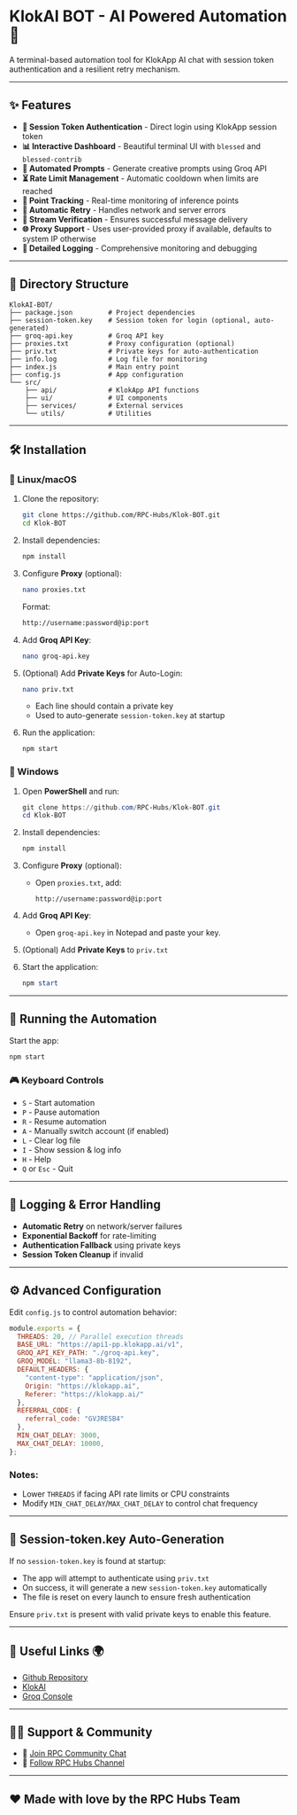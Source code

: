# KlokAI BOT - AI Powered Automation 🤖

A terminal-based automation tool for KlokApp AI chat with session token authentication and a resilient retry mechanism.

---

## ✨ Features

- **🔑 Session Token Authentication** - Direct login using KlokApp session token
- **📊 Interactive Dashboard** - Beautiful terminal UI with `blessed` and `blessed-contrib`
- **🤖 Automated Prompts** - Generate creative prompts using Groq API
- **⏳ Rate Limit Management** - Automatic cooldown when limits are reached
- **📌 Point Tracking** - Real-time monitoring of inference points
- **🔄 Automatic Retry** - Handles network and server errors
- **📡 Stream Verification** - Ensures successful message delivery
- **🌐 Proxy Support** - Uses user-provided proxy if available, defaults to system IP otherwise
- **📜 Detailed Logging** - Comprehensive monitoring and debugging

---

## 📂 Directory Structure

```
KlokAI-BOT/
├── package.json         # Project dependencies
├── session-token.key    # Session token for login (optional, auto-generated)
├── groq-api.key         # Groq API key
├── proxies.txt          # Proxy configuration (optional)
├── priv.txt             # Private keys for auto-authentication
├── info.log             # Log file for monitoring
├── index.js             # Main entry point
├── config.js            # App configuration
└── src/
    ├── api/             # KlokApp API functions
    ├── ui/              # UI components
    ├── services/        # External services
    └── utils/           # Utilities
```

---

## 🛠️ Installation

### 🔹 Linux/macOS

1. Clone the repository:
   ```sh
   git clone https://github.com/RPC-Hubs/Klok-BOT.git
   cd Klok-BOT
   ```

2. Install dependencies:
   ```sh
   npm install
   ```

3. Configure **Proxy** (optional):
   ```sh
   nano proxies.txt
   ```
   Format:
   ```sh
   http://username:password@ip:port
   ```

4. Add **Groq API Key**:
   ```sh
   nano groq-api.key
   ```

5. (Optional) Add **Private Keys** for Auto-Login:
   ```sh
   nano priv.txt
   ```
   - Each line should contain a private key
   - Used to auto-generate `session-token.key` at startup

6. Run the application:
   ```sh
   npm start
   ```

### 🔹 Windows

1. Open **PowerShell** and run:
   ```powershell
   git clone https://github.com/RPC-Hubs/Klok-BOT.git
   cd Klok-BOT
   ```

2. Install dependencies:
   ```powershell
   npm install
   ```

3. Configure **Proxy** (optional):
   - Open `proxies.txt`, add:
     ```
     http://username:password@ip:port
     ```

4. Add **Groq API Key**:
   - Open `groq-api.key` in Notepad and paste your key.

5. (Optional) Add **Private Keys** to `priv.txt`

6. Start the application:
   ```powershell
   npm start
   ```

---

## 🌛 Running the Automation

Start the app:
```sh
npm start
```

### 🎮 Keyboard Controls

- `S` - Start automation
- `P` - Pause automation
- `R` - Resume automation
- `A` - Manually switch account (if enabled)
- `L` - Clear log file
- `I` - Show session & log info
- `H` - Help
- `Q` or `Esc` - Quit

---

## 📜 Logging & Error Handling

- **Automatic Retry** on network/server failures
- **Exponential Backoff** for rate-limiting
- **Authentication Fallback** using private keys
- **Session Token Cleanup** if invalid

---

## ⚙️ Advanced Configuration

Edit `config.js` to control automation behavior:

```js
module.exports = {
  THREADS: 20, // Parallel execution threads
  BASE_URL: "https://api1-pp.klokapp.ai/v1",
  GROQ_API_KEY_PATH: "./groq-api.key",
  GROQ_MODEL: "llama3-8b-8192",
  DEFAULT_HEADERS: {
    "content-type": "application/json",
    Origin: "https://klokapp.ai",
    Referer: "https://klokapp.ai/"
  },
  REFERRAL_CODE: {
    referral_code: "GVJRESB4"
  },
  MIN_CHAT_DELAY: 3000,
  MAX_CHAT_DELAY: 10000,
};
```

### Notes:
- Lower `THREADS` if facing API rate limits or CPU constraints
- Modify `MIN_CHAT_DELAY`/`MAX_CHAT_DELAY` to control chat frequency

---

## 🔑 Session-token.key Auto-Generation

If no `session-token.key` is found at startup:

- The app will attempt to authenticate using `priv.txt`
- On success, it will generate a new `session-token.key` automatically
- The file is reset on every launch to ensure fresh authentication

Ensure `priv.txt` is present with valid private keys to enable this feature.

---

## 🔗 Useful Links 🌍

- [Github Repository](https://github.com/rpchubs)
- [KlokAI](https://klokapp.ai?referral_code=GVJRESB4)
- [Groq Console](https://console.groq.com/login)

---

## 🙋‍♂️ Support & Community

- 💬 [Join RPC Community Chat](https://t.me/chat_RPC_Community)
- 📣 [Follow RPC Hubs Channel](https://t.me/RPC_Hubs)

---

## ❤️ Made with love by the RPC Hubs Team

